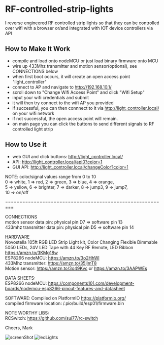 # RF-controlled-strip-lights
I reverse engineered RF controlled strip lights so that they can be controlled over wifi with a browser or/and integrated with IOT device controllers via API

## How to Make It Work
* compile and load onto nodeMCU or just load binary firmware onto MCU
* wire up 433Mhz transmitter and motion sensor(optional), see CONNECTIONS below
* when first boot occurs, it will create an open access point "light_controller"
* connect to AP and navigate to http://192.168.10.1/ 
* scroll down to "Change Wifi Access Point" and click "Wifi Setup"
* input your wifi credentials and submit
* it will then try connect to the wifi AP you provided
* if successful, you can then connnect to it via http://light_controller.local/ on your wifi network
* if not successful, the open access point will remain.
* on main page you can click the buttons to send different signals to RF controlled light strip

## How to Use it
* web GUI and click buttons: http://light_controller.local/
* API: http://light_controller.local/api0?color=1 
* GUI API: http://light_controller.local/changeColor?color=1 

NOTE: color/signal values range from 0 to 10 \
0 => white, 1 => red, 2 => green, 3 => blue, 4 => orange, \
5 => yellow, 6 => brighter, 7 => darker, 8 => jump3, 9 => jump7, \
10 => on/off

=========================================================

CONNECTIONS \
motion sensor data pin: physical pin D7 => software pin 13 \
433mhz transmitter data pin: physical pin D5 => software pin 14

HARDWARE \
Novostella 105ft RGB LED Strip Light kit, Color Changing Flexible Dimmable 5050 LEDs, 24V LED Tape with 44 Key RF Remote, LED Ribbon
https://amzn.to/3KMg18w \
ESP8266 nodeMCU: https://amzn.to/3o2HhWl \
433Mhz transmitter:  https://amzn.to/35jImT8 \
Motion sensor: https://amzn.to/3o49Kvc or https://amzn.to/3AAPWEs

DATA SHEETS: \
ESP8266 nodeMCU: https://components101.com/development-boards/nodemcu-esp8266-pinout-features-and-datasheet

SOFTWARE:
Compiled on PlatformIO https://platformio.org/ \
compiled firmware location: /.pio/build/esp01/firmware.bin

NOTE WORTHY LIBS: \
RCSwitch: https://github.com/sui77/rc-switch

Cheers, Mark

![screenShot](https://github.com/wottreng/RF-controlled-strip-lights/blob/main/pics/screenshot.png)
![ledLights](https://github.com/wottreng/RF-controlled-strip-lights/blob/main/pics/ledlights.jpg)